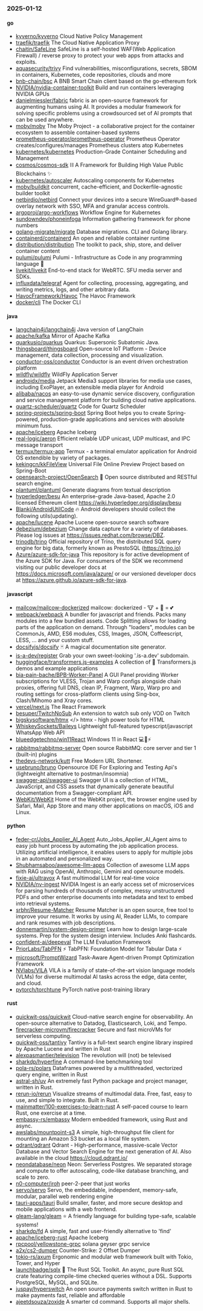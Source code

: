 ### 2025-01-12

#### go
* [kyverno/kyverno](https://github.com/kyverno/kyverno) Cloud Native Policy Management
* [traefik/traefik](https://github.com/traefik/traefik) The Cloud Native Application Proxy
* [chaitin/SafeLine](https://github.com/chaitin/SafeLine) SafeLine is a self-hosted WAF(Web Application Firewall) / reverse proxy to protect your web apps from attacks and exploits.
* [aquasecurity/trivy](https://github.com/aquasecurity/trivy) Find vulnerabilities, misconfigurations, secrets, SBOM in containers, Kubernetes, code repositories, clouds and more
* [bnb-chain/bsc](https://github.com/bnb-chain/bsc) A BNB Smart Chain client based on the go-ethereum fork
* [NVIDIA/nvidia-container-toolkit](https://github.com/NVIDIA/nvidia-container-toolkit) Build and run containers leveraging NVIDIA GPUs
* [danielmiessler/fabric](https://github.com/danielmiessler/fabric) fabric is an open-source framework for augmenting humans using AI. It provides a modular framework for solving specific problems using a crowdsourced set of AI prompts that can be used anywhere.
* [moby/moby](https://github.com/moby/moby) The Moby Project - a collaborative project for the container ecosystem to assemble container-based systems
* [prometheus-operator/prometheus-operator](https://github.com/prometheus-operator/prometheus-operator) Prometheus Operator creates/configures/manages Prometheus clusters atop Kubernetes
* [kubernetes/kubernetes](https://github.com/kubernetes/kubernetes) Production-Grade Container Scheduling and Management
* [cosmos/cosmos-sdk](https://github.com/cosmos/cosmos-sdk) ⛓️ A Framework for Building High Value Public Blockchains ✨
* [kubernetes/autoscaler](https://github.com/kubernetes/autoscaler) Autoscaling components for Kubernetes
* [moby/buildkit](https://github.com/moby/buildkit) concurrent, cache-efficient, and Dockerfile-agnostic builder toolkit
* [netbirdio/netbird](https://github.com/netbirdio/netbird) Connect your devices into a secure WireGuard®-based overlay network with SSO, MFA and granular access controls.
* [argoproj/argo-workflows](https://github.com/argoproj/argo-workflows) Workflow Engine for Kubernetes
* [sundowndev/phoneinfoga](https://github.com/sundowndev/phoneinfoga) Information gathering framework for phone numbers
* [golang-migrate/migrate](https://github.com/golang-migrate/migrate) Database migrations. CLI and Golang library.
* [containerd/containerd](https://github.com/containerd/containerd) An open and reliable container runtime
* [distribution/distribution](https://github.com/distribution/distribution) The toolkit to pack, ship, store, and deliver container content
* [pulumi/pulumi](https://github.com/pulumi/pulumi) Pulumi - Infrastructure as Code in any programming language 🚀
* [livekit/livekit](https://github.com/livekit/livekit) End-to-end stack for WebRTC. SFU media server and SDKs.
* [influxdata/telegraf](https://github.com/influxdata/telegraf) Agent for collecting, processing, aggregating, and writing metrics, logs, and other arbitrary data.
* [HavocFramework/Havoc](https://github.com/HavocFramework/Havoc) The Havoc Framework
* [docker/cli](https://github.com/docker/cli) The Docker CLI

#### java
* [langchain4j/langchain4j](https://github.com/langchain4j/langchain4j) Java version of LangChain
* [apache/kafka](https://github.com/apache/kafka) Mirror of Apache Kafka
* [quarkusio/quarkus](https://github.com/quarkusio/quarkus) Quarkus: Supersonic Subatomic Java.
* [thingsboard/thingsboard](https://github.com/thingsboard/thingsboard) Open-source IoT Platform - Device management, data collection, processing and visualization.
* [conductor-oss/conductor](https://github.com/conductor-oss/conductor) Conductor is an event driven orchestration platform
* [wildfly/wildfly](https://github.com/wildfly/wildfly) WildFly Application Server
* [androidx/media](https://github.com/androidx/media) Jetpack Media3 support libraries for media use cases, including ExoPlayer, an extensible media player for Android
* [alibaba/nacos](https://github.com/alibaba/nacos) an easy-to-use dynamic service discovery, configuration and service management platform for building cloud native applications.
* [quartz-scheduler/quartz](https://github.com/quartz-scheduler/quartz) Code for Quartz Scheduler
* [spring-projects/spring-boot](https://github.com/spring-projects/spring-boot) Spring Boot helps you to create Spring-powered, production-grade applications and services with absolute minimum fuss.
* [apache/iceberg](https://github.com/apache/iceberg) Apache Iceberg
* [real-logic/aeron](https://github.com/real-logic/aeron) Efficient reliable UDP unicast, UDP multicast, and IPC message transport
* [termux/termux-app](https://github.com/termux/termux-app) Termux - a terminal emulator application for Android OS extendible by variety of packages.
* [kekingcn/kkFileView](https://github.com/kekingcn/kkFileView) Universal File Online Preview Project based on Spring-Boot
* [opensearch-project/OpenSearch](https://github.com/opensearch-project/OpenSearch) 🔎 Open source distributed and RESTful search engine.
* [plantuml/plantuml](https://github.com/plantuml/plantuml) Generate diagrams from textual description
* [hyperledger/besu](https://github.com/hyperledger/besu) An enterprise-grade Java-based, Apache 2.0 licensed Ethereum client https://wiki.hyperledger.org/display/besu
* [Blankj/AndroidUtilCode](https://github.com/Blankj/AndroidUtilCode) 🔥 Android developers should collect the following utils(updating).
* [apache/lucene](https://github.com/apache/lucene) Apache Lucene open-source search software
* [debezium/debezium](https://github.com/debezium/debezium) Change data capture for a variety of databases. Please log issues at https://issues.redhat.com/browse/DBZ.
* [trinodb/trino](https://github.com/trinodb/trino) Official repository of Trino, the distributed SQL query engine for big data, formerly known as PrestoSQL (https://trino.io)
* [Azure/azure-sdk-for-java](https://github.com/Azure/azure-sdk-for-java) This repository is for active development of the Azure SDK for Java. For consumers of the SDK we recommend visiting our public developer docs at https://docs.microsoft.com/java/azure/ or our versioned developer docs at https://azure.github.io/azure-sdk-for-java.

#### javascript
* [mailcow/mailcow-dockerized](https://github.com/mailcow/mailcow-dockerized) mailcow: dockerized - 🐮 + 🐋 = 💕
* [webpack/webpack](https://github.com/webpack/webpack) A bundler for javascript and friends. Packs many modules into a few bundled assets. Code Splitting allows for loading parts of the application on demand. Through "loaders", modules can be CommonJs, AMD, ES6 modules, CSS, Images, JSON, Coffeescript, LESS, ... and your custom stuff.
* [docsifyjs/docsify](https://github.com/docsifyjs/docsify) 🃏 A magical documentation site generator.
* [is-a-dev/register](https://github.com/is-a-dev/register) Grab your own sweet-looking '.is-a.dev' subdomain.
* [huggingface/transformers.js-examples](https://github.com/huggingface/transformers.js-examples) A collection of 🤗 Transformers.js demos and example applications
* [bia-pain-bache/BPB-Worker-Panel](https://github.com/bia-pain-bache/BPB-Worker-Panel) A GUI Panel providing Worker subscriptions for VLESS, Trojan and Warp configs alongside chain proxies, offering full DNS, clean IP, Fragment, Warp, Warp pro and routing settings for cross-platform clients using Sing-box, Clash/Mihomo and Xray cores.
* [vercel/next.js](https://github.com/vercel/next.js) The React Framework
* [besuper/TwitchNoSub](https://github.com/besuper/TwitchNoSub) An extension to watch sub only VOD on Twitch
* [bigskysoftware/htmx](https://github.com/bigskysoftware/htmx) </> htmx - high power tools for HTML
* [WhiskeySockets/Baileys](https://github.com/WhiskeySockets/Baileys) Lightweight full-featured typescript/javascript WhatsApp Web API
* [blueedgetechno/win11React](https://github.com/blueedgetechno/win11React) Windows 11 in React 💻🌈⚡
* [rabbitmq/rabbitmq-server](https://github.com/rabbitmq/rabbitmq-server) Open source RabbitMQ: core server and tier 1 (built-in) plugins
* [thedevs-network/kutt](https://github.com/thedevs-network/kutt) Free Modern URL Shortener.
* [usebruno/bruno](https://github.com/usebruno/bruno) Opensource IDE For Exploring and Testing Api's (lightweight alternative to postman/insomnia)
* [swagger-api/swagger-ui](https://github.com/swagger-api/swagger-ui) Swagger UI is a collection of HTML, JavaScript, and CSS assets that dynamically generate beautiful documentation from a Swagger-compliant API.
* [WebKit/WebKit](https://github.com/WebKit/WebKit) Home of the WebKit project, the browser engine used by Safari, Mail, App Store and many other applications on macOS, iOS and Linux.

#### python
* [feder-cr/Jobs_Applier_AI_Agent](https://github.com/feder-cr/Jobs_Applier_AI_Agent) Auto_Jobs_Applier_AI_Agent aims to easy job hunt process by automating the job application process. Utilizing artificial intelligence, it enables users to apply for multiple jobs in an automated and personalized way.
* [Shubhamsaboo/awesome-llm-apps](https://github.com/Shubhamsaboo/awesome-llm-apps) Collection of awesome LLM apps with RAG using OpenAI, Anthropic, Gemini and opensource models.
* [fixie-ai/ultravox](https://github.com/fixie-ai/ultravox) A fast multimodal LLM for real-time voice
* [NVIDIA/nv-ingest](https://github.com/NVIDIA/nv-ingest) NVIDIA Ingest is an early access set of microservices for parsing hundreds of thousands of complex, messy unstructured PDFs and other enterprise documents into metadata and text to embed into retrieval systems.
* [srbhr/Resume-Matcher](https://github.com/srbhr/Resume-Matcher) Resume Matcher is an open source, free tool to improve your resume. It works by using AI, Reader LLMs, to compare and rank resumes with job descriptions.
* [donnemartin/system-design-primer](https://github.com/donnemartin/system-design-primer) Learn how to design large-scale systems. Prep for the system design interview. Includes Anki flashcards.
* [confident-ai/deepeval](https://github.com/confident-ai/deepeval) The LLM Evaluation Framework
* [PriorLabs/TabPFN](https://github.com/PriorLabs/TabPFN) ⚡ TabPFN: Foundation Model for Tabular Data ⚡
* [microsoft/PromptWizard](https://github.com/microsoft/PromptWizard) Task-Aware Agent-driven Prompt Optimization Framework
* [NVlabs/VILA](https://github.com/NVlabs/VILA) VILA is a family of state-of-the-art vision language models (VLMs) for diverse multimodal AI tasks across the edge, data center, and cloud.
* [pytorch/torchtune](https://github.com/pytorch/torchtune) PyTorch native post-training library

#### rust
* [quickwit-oss/quickwit](https://github.com/quickwit-oss/quickwit) Cloud-native search engine for observability. An open-source alternative to Datadog, Elasticsearch, Loki, and Tempo.
* [firecracker-microvm/firecracker](https://github.com/firecracker-microvm/firecracker) Secure and fast microVMs for serverless computing.
* [quickwit-oss/tantivy](https://github.com/quickwit-oss/tantivy) Tantivy is a full-text search engine library inspired by Apache Lucene and written in Rust
* [alexpasmantier/television](https://github.com/alexpasmantier/television) The revolution will (not) be televised
* [sharkdp/hyperfine](https://github.com/sharkdp/hyperfine) A command-line benchmarking tool
* [pola-rs/polars](https://github.com/pola-rs/polars) Dataframes powered by a multithreaded, vectorized query engine, written in Rust
* [astral-sh/uv](https://github.com/astral-sh/uv) An extremely fast Python package and project manager, written in Rust.
* [rerun-io/rerun](https://github.com/rerun-io/rerun) Visualize streams of multimodal data. Free, fast, easy to use, and simple to integrate. Built in Rust.
* [mainmatter/100-exercises-to-learn-rust](https://github.com/mainmatter/100-exercises-to-learn-rust) A self-paced course to learn Rust, one exercise at a time.
* [embassy-rs/embassy](https://github.com/embassy-rs/embassy) Modern embedded framework, using Rust and async.
* [awslabs/mountpoint-s3](https://github.com/awslabs/mountpoint-s3) A simple, high-throughput file client for mounting an Amazon S3 bucket as a local file system.
* [qdrant/qdrant](https://github.com/qdrant/qdrant) Qdrant - High-performance, massive-scale Vector Database and Vector Search Engine for the next generation of AI. Also available in the cloud https://cloud.qdrant.io/
* [neondatabase/neon](https://github.com/neondatabase/neon) Neon: Serverless Postgres. We separated storage and compute to offer autoscaling, code-like database branching, and scale to zero.
* [n0-computer/iroh](https://github.com/n0-computer/iroh) peer-2-peer that just works
* [servo/servo](https://github.com/servo/servo) Servo, the embeddable, independent, memory-safe, modular, parallel web rendering engine
* [tauri-apps/tauri](https://github.com/tauri-apps/tauri) Build smaller, faster, and more secure desktop and mobile applications with a web frontend.
* [gleam-lang/gleam](https://github.com/gleam-lang/gleam) ⭐️ A friendly language for building type-safe, scalable systems!
* [sharkdp/fd](https://github.com/sharkdp/fd) A simple, fast and user-friendly alternative to 'find'
* [apache/iceberg-rust](https://github.com/apache/iceberg-rust) Apache Iceberg
* [rpcpool/yellowstone-grpc](https://github.com/rpcpool/yellowstone-grpc) solana geyser grpc service
* [a2x/cs2-dumper](https://github.com/a2x/cs2-dumper) Counter-Strike: 2 Offset Dumper
* [tokio-rs/axum](https://github.com/tokio-rs/axum) Ergonomic and modular web framework built with Tokio, Tower, and Hyper
* [launchbadge/sqlx](https://github.com/launchbadge/sqlx) 🧰 The Rust SQL Toolkit. An async, pure Rust SQL crate featuring compile-time checked queries without a DSL. Supports PostgreSQL, MySQL, and SQLite.
* [juspay/hyperswitch](https://github.com/juspay/hyperswitch) An open source payments switch written in Rust to make payments fast, reliable and affordable
* [ajeetdsouza/zoxide](https://github.com/ajeetdsouza/zoxide) A smarter cd command. Supports all major shells.
